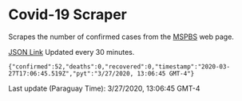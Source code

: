# Covid-19 Scraper

Scrapes the number of confirmed cases from the [MSPBS](https://www.mspbs.gov.py/covid-19.php) web page.

[JSON Link](https://jmayalag.github.io/covid19-scrape/cases.json)
Updated every 30 minutes.
```
{"confirmed":52,"deaths":0,"recovered":0,"timestamp":"2020-03-27T17:06:45.519Z","pyt":"3/27/2020, 13:06:45 GMT-4"}
```
Last update (Paraguay Time): 3/27/2020, 13:06:45 GMT-4